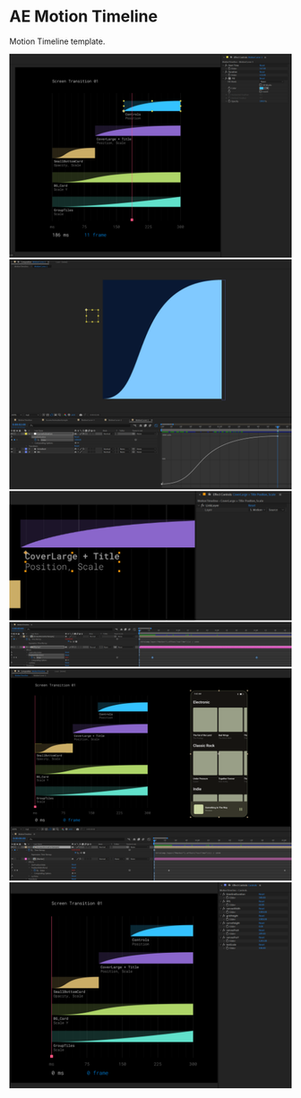 # AE Motion Timeline

Motion Timeline template.

<img src="/images/Scr-01.png" alt="Selected Layer" title="Selected Layer">

<img src="/images/Scr-02.png" alt="Edit Curve Preview" title="Edit Curve Preview">

<img src="/images/Scr-03.png" alt="Link Text" title="Link Text">


<img src="/images/Scr-04.png" alt="Link Time Remapping" title="Link Time Remapping">

<img src="/images/Scr-05.png" alt="Screen Animation Reference" title="Screen Animation Reference">

<img src="/images/Scr-06.png" alt="Settings" title="Settings">

